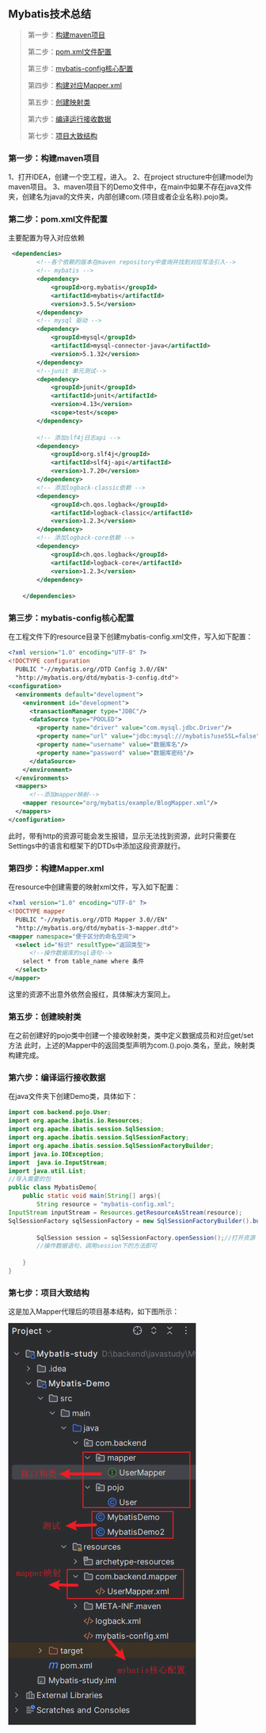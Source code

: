 ## Mybatis技术总结

>第一步：[构建maven项目](#one)
>
>第二步：[pom.xml文件配置](#two)
>
>第三步：[mybatis-config核心配置](#three)
>
>第四步：[构建对应Mapper.xml](#four)
>
>第五步：[创建映射类](#five)
>
>第六步：[编译运行接收数据](#six)
>
>第七步：[项目大致结构](#seven)

### <a name="one">第一步：构建maven项目</a>

1、打开IDEA，创建一个空工程，进入。
2、在project structure中创建model为maven项目。
3、maven项目下的Demo文件中，在main中如果不存在java文件夹，创建名为java的文件夹，内部创建com.(项目或者企业名称).pojo类。

### <a name="two">第二步：pom.xml文件配置</a>

主要配置为导入对应依赖

```xml
 <dependencies>
		<!--各个依赖的版本在maven repository中查询并找到对应写法引入-->
        <!-- mybatis -->
        <dependency>
            <groupId>org.mybatis</groupId>
            <artifactId>mybatis</artifactId>
            <version>3.5.5</version>
        </dependency>
        <!-- mysql 驱动 -->
        <dependency>
            <groupId>mysql</groupId>
            <artifactId>mysql-connector-java</artifactId>
            <version>5.1.32</version>
        </dependency>
        <!--junit 单元测试-->
        <dependency>
            <groupId>junit</groupId>
            <artifactId>junit</artifactId>
            <version>4.13</version>
            <scope>test</scope>
        </dependency>

        <!-- 添加slf4j日志api -->
        <dependency>
            <groupId>org.slf4j</groupId>
            <artifactId>slf4j-api</artifactId>
            <version>1.7.20</version>
        </dependency>
        <!-- 添加logback-classic依赖 -->
        <dependency>
            <groupId>ch.qos.logback</groupId>
            <artifactId>logback-classic</artifactId>
            <version>1.2.3</version>
        </dependency>
        <!-- 添加logback-core依赖 -->
        <dependency>
            <groupId>ch.qos.logback</groupId>
            <artifactId>logback-core</artifactId>
            <version>1.2.3</version>
        </dependency>	

    </dependencies>
```

### <a name="three">第三步：mybatis-config核心配置</a>

在工程文件下的resource目录下创建mybatis-config.xml文件，写入如下配置：

```xml
<?xml version="1.0" encoding="UTF-8" ?>
<!DOCTYPE configuration
  PUBLIC "-//mybatis.org//DTD Config 3.0//EN"
  "http://mybatis.org/dtd/mybatis-3-config.dtd">
<configuration>
  <environments default="development">
    <environment id="development">
      <transactionManager type="JDBC"/>
      <dataSource type="POOLED">
        <property name="driver" value="com.mysql.jdbc.Driver"/>
        <property name="url" value="jdbc:mysql:///mybatis?useSSL=false"/>
        <property name="username" value="数据库名"/>
        <property name="password" value="数据库密码"/>
      </dataSource>
    </environment>
  </environments>
  <mappers>
      <!--添加mapper映射-->
    <mapper resource="org/mybatis/example/BlogMapper.xml"/>
  </mappers>
</configuration>
```

此时，带有http的资源可能会发生报错，显示无法找到资源，此时只需要在Settings中的语言和框架下的DTDs中添加这段资源就行。

### <a name="four">第四步：构建Mapper.xml</a>

在resource中创建需要的映射xml文件，写入如下配置：

```xml
<?xml version="1.0" encoding="UTF-8" ?>
<!DOCTYPE mapper
  PUBLIC "-//mybatis.org//DTD Mapper 3.0//EN"
  "http://mybatis.org/dtd/mybatis-3-mapper.dtd">
<mapper namespace="便于区分的命名空间">
  <select id="标识" resultType="返回类型">
      <!--操作数据库的sql语句-->
    select * from table_name where 条件
  </select>
</mapper>
```

这里的资源不出意外依然会报红，具体解决方案同上。

### <a name="five">第五步：创建映射类</a>

在之前创建好的pojo类中创建一个接收映射类，类中定义数据成员和对应get/set方法
此时，上述的Mapper中的返回类型声明为com.().pojo.类名，至此，映射类构建完成。

### <a name="six">第六步：编译运行接收数据</a>

在java文件夹下创建Demo类，具体如下：

```java
import com.backend.pojo.User;
import org.apache.ibatis.io.Resources;
import org.apache.ibatis.session.SqlSession;
import org.apache.ibatis.session.SqlSessionFactory;
import org.apache.ibatis.session.SqlSessionFactoryBuilder;
import java.io.IOException;
import  java.io.InputStream;
import java.util.List;
//导入需要的包
public class MybatisDemo{
    public static void main(String[] args){
        String resource = "mybatis-config.xml";
InputStream inputStream = Resources.getResourceAsStream(resource);
SqlSessionFactory sqlSessionFactory = new SqlSessionFactoryBuilder().build(inputStream);
        
        SqlSession session = sqlSessionFactory.openSession();//打开资源
        //操作数据语句，调用session下的方法即可
        
    }
}
```

### <a name="seven">第七步：项目大致结构</a>

这是加入Mapper代理后的项目基本结构，如下图所示：

![](imgsources/项目结构.jpg)

